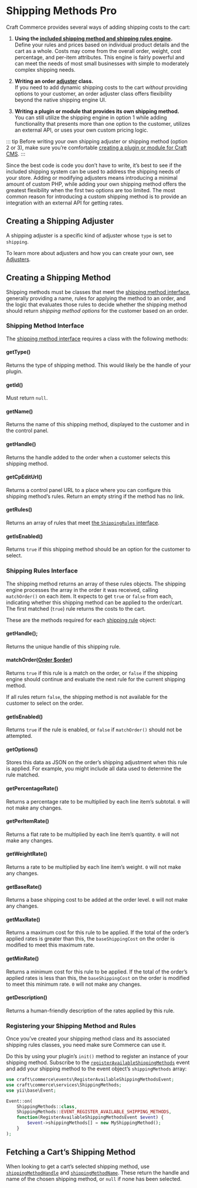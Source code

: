 # Shipping Methods <badge type="edition" vertical="middle" title="Custom shipping methods are only available in Commerce Pro">Pro</badge>

Craft Commerce provides several ways of adding shipping costs to the cart:

1. **Using the [included shipping method and shipping rules engine](../shipping.md).**\
   Define your rules and prices based on individual product details and the cart as a whole. Costs may come from the overall order, weight, cost percentage, and per-item attributes. This engine is fairly powerful and can meet the needs of most small businesses with simple to moderately complex shipping needs.

2. **Writing an order [adjuster](adjusters.md) class.**\
   If you need to add dynamic shipping costs to the cart _without_ providing options to your customer, an order adjuster class offers flexibility beyond the native shipping engine UI.

3. **Writing a plugin or module that provides its own shipping method.**\
   You can still utilize the shipping engine in option 1 while adding functionality that presents more than one option to the customer, utilizes an external API, or uses your own custom pricing logic.

::: tip
Before writing your own shipping adjuster or shipping method (option 2 or 3), make sure you’re comfortable [creating a plugin or module for Craft CMS](https://craftcms.com/docs/3.x/extend/).
:::

Since the best code is code you don’t have to write, it’s best to see if the included shipping system can be used to address the shipping needs of your store. Adding or modifying adjusters means introducing a minimal amount of custom PHP, while adding your own shipping method offers the greatest flexibility when the first two options are too limited. The most common reason for introducing a custom shipping method is to provide an integration with an external API for getting rates.

## Creating a Shipping Adjuster

A shipping adjuster is a specific kind of adjuster whose `type` is set to `shipping`.

To learn more about adjusters and how you can create your own, see [Adjusters](adjusters.md).

## Creating a Shipping Method

Shipping methods must be classes that meet the [shipping method interface](commerce3:craft\commerce\base\ShippingMethodInterface), generally providing a name, rules for applying the method to an order, and the logic that evaluates those rules to decide whether the shipping method should return _shipping method options_ for the customer based on an order.

### Shipping Method Interface

The [shipping method interface](commerce3:craft\commerce\base\ShippingMethodInterface) requires a class with the following methods:

#### getType()

Returns the type of shipping method. This would likely be the handle of your plugin.

#### getId()

Must return `null`.

#### getName()

Returns the name of this shipping method, displayed to the customer and in the control panel.

#### getHandle()

Returns the handle added to the order when a customer selects this shipping method.

#### getCpEditUrl()

Returns a control panel URL to a place where you can configure this shipping method’s rules. Return an empty string if the method has no link.

#### getRules()

Returns an array of rules that meet [the `ShippingRules` interface](#shipping-rules-interface).

#### getIsEnabled()

Returns `true` if this shipping method should be an option for the customer to select.

### Shipping Rules Interface

The shipping method returns an array of these rules objects. The shipping engine processes the array in the order it was received, calling `matchOrder()` on each item. It expects to get `true` or `false` from each, indicating whether this shipping method can be applied to the order/cart. The first matched (`true`) rule returns the costs to the cart.

These are the methods required for each [shipping rule](commerce3:craft\commerce\base\ShippingRuleInterface) object:

#### getHandle();

Returns the unique handle of this shipping rule.

#### matchOrder([Order \$order](commerce3:craft\commerce\elements\Order))

Returns `true` if this rule is a match on the order, or `false` if the shipping engine should continue and evaluate the next rule for the current shipping method.

If all rules return `false`, the shipping method is not available for the customer to select on the order.

#### getIsEnabled()

Returns `true` if the rule is enabled, or `false` if `matchOrder()` should not be attempted.

#### getOptions()

Stores this data as JSON on the order’s shipping adjustment when this rule is applied. For example, you might include all data used to determine the rule matched.

#### getPercentageRate()

Returns a percentage rate to be multiplied by each line item’s subtotal. `0` will not make any changes.

#### getPerItemRate()

Returns a flat rate to be multiplied by each line item’s quantity. `0` will not make any changes.

#### getWeightRate()

Returns a rate to be multiplied by each line item’s weight. `0` will not make any changes.

#### getBaseRate()

Returns a base shipping cost to be added at the order level. `0` will not make any changes.

#### getMaxRate()

Returns a maximum cost for this rule to be applied. If the total of the order’s applied rates is greater than this, the `baseShippingCost` on the order is modified to meet this maximum rate.

#### getMinRate()

Returns a minimum cost for this rule to be applied. If the total of the order’s applied rates is less than this, the `baseShippingCost` on the order is modified to meet this minimum rate. `0` will not make any changes.

#### getDescription()

Returns a human-friendly description of the rates applied by this rule.

### Registering your Shipping Method and Rules

Once you’ve created your shipping method class and its associated shipping rules classes, you need make sure Commerce can use it.

Do this by using your plugin’s `init()` method to register an instance of your shipping method. Subscribe to the [`registerAvailableShippingMethods`](events.md#registeravailableshippingmethods) event and add your shipping method to the event object’s `shippingMethods` array:

```php
use craft\commerce\events\RegisterAvailableShippingMethodsEvent;
use craft\commerce\services\ShippingMethods;
use yii\base\Event;

Event::on(
    ShippingMethods::class,
    ShippingMethods::EVENT_REGISTER_AVAILABLE_SHIPPING_METHODS,
    function(RegisterAvailableShippingMethodsEvent $event) {
        $event->shippingMethods[] = new MyShippingMethod();
    }
);
```

## Fetching a Cart’s Shipping Method

When looking to get a cart’s selected shipping method, use [`shippingMethodHandle`](commerce3:craft\commerce\elements\Order::shippingMethodHandle) and [`shippingMethodName`](commerce3:craft\commerce\elements\Order::shippingMethodName). These return the handle and name of the chosen shipping method, or `null` if none has been selected.

